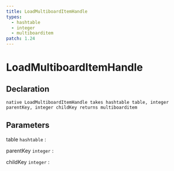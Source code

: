 ```yaml
---
title: LoadMultiboardItemHandle
types:
  - hashtable
  - integer
  - multiboarditem
patch: 1.24
---
```


# LoadMultiboardItemHandle

## Declaration

```jass
native LoadMultiboardItemHandle takes hashtable table, integer parentKey, integer childKey returns multiboarditem
```

## Parameters
table `hashtable`
: 

parentKey `integer`
: 

childKey `integer`
: 
